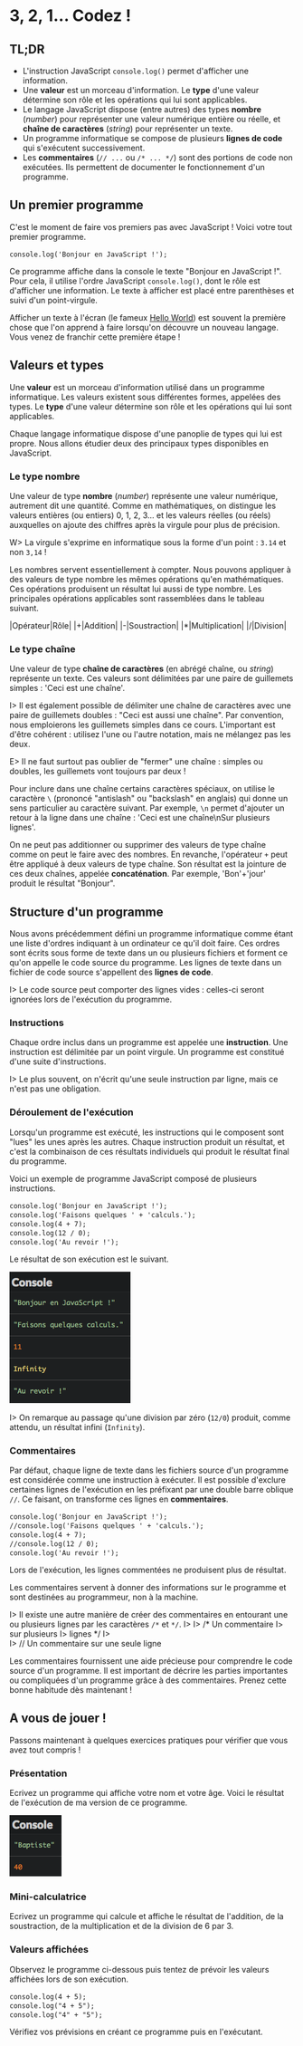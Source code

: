 # 3, 2, 1... Codez !

## TL;DR

* L'instruction JavaScript `console.log()` permet d'afficher une information.
* Une **valeur** est un morceau d'information. Le **type** d'une valeur détermine son rôle et les opérations qui lui sont applicables. 
* Le langage JavaScript dispose (entre autres) des types **nombre** (*number*) pour représenter une valeur numérique entière ou réelle, et **chaîne de caractères** (*string*) pour représenter un texte.
* Un programme informatique se compose de plusieurs **lignes de code** qui s'exécutent successivement.
* Les **commentaires** (`// ...` ou `/* ... */`) sont des portions de code non exécutées. Ils permettent de documenter le fonctionnement d'un programme.

## Un premier programme

C'est le moment de faire vos premiers pas avec JavaScript ! Voici votre tout premier programme.

    console.log('Bonjour en JavaScript !');

Ce programme affiche dans la console le texte "Bonjour en JavaScript !". Pour cela, il utilise l'ordre JavaScript `console.log()`, dont le rôle est d'afficher une information. Le texte à afficher est placé entre parenthèses et suivi d'un point-virgule. 

Afficher un texte à l'écran (le fameux [Hello World](https://fr.wikipedia.org/wiki/Hello_world)) est souvent la première chose que l'on apprend à faire lorsqu'on découvre un nouveau langage. Vous venez de franchir cette première étape !

## Valeurs et types

Une **valeur** est un morceau d'information utilisé dans un programme informatique. Les valeurs existent sous différentes formes, appelées des types. Le **type** d'une valeur détermine son rôle et les opérations qui lui sont applicables. 

Chaque langage informatique dispose d'une panoplie de types qui lui est propre. Nous allons étudier deux des principaux types disponibles en JavaScript.

### Le type nombre

Une valeur de type **nombre** (*number*) représente une valeur numérique, autrement dit une quantité. Comme en mathématiques, on distingue les valeurs entières (ou entiers) 0, 1, 2, 3... et les valeurs réelles (ou réels) auxquelles on ajoute des chiffres après la virgule pour plus de précision.

W> La virgule s'exprime en informatique sous la forme d'un point : `3.14` et non `3,14` !

Les nombres servent essentiellement à compter. Nous pouvons appliquer à des valeurs de type nombre les mêmes opérations qu'en mathématiques. Ces opérations produisent un résultat lui aussi de type nombre. Les principales opérations applicables sont rassemblées dans le tableau suivant.

|Opérateur|Rôle|
|+|Addition|
|-|Soustraction|
|*|Multiplication|
|/|Division|

### Le type chaîne

Une valeur de type **chaîne de caractères** (en abrégé chaîne, ou *string*) représente un texte. Ces valeurs sont délimitées par une paire de guillemets simples : 'Ceci est une chaîne'.

I> Il est également possible de délimiter une chaîne de caractères avec une paire de guillemets doubles : "Ceci est aussi une chaîne". Par convention, nous emploierons les guillemets simples dans ce cours. L'important est d'être cohérent : utilisez l'une ou l'autre notation, mais ne mélangez pas les deux.

E> Il ne faut surtout pas oublier de "fermer" une chaîne : simples ou doubles, les guillemets vont toujours par deux !

Pour inclure dans une chaîne certains caractères spéciaux, on utilise le caractère `\` (prononcé "antislash" ou "backslash" en anglais) qui donne un sens particulier au caractère suivant. Par exemple, `\n` permet d'ajouter un retour à la ligne dans une chaîne : 'Ceci est une chaîne\nSur plusieurs lignes'.

On ne peut pas additionner ou supprimer des valeurs de type chaîne comme on peut le faire avec des nombres. En revanche, l'opérateur `+` peut être appliqué à deux valeurs de type chaîne. Son résultat est la jointure de ces deux chaînes, appelée **concaténation**. Par exemple, 'Bon'+'jour' produit le résultat "Bonjour".

## Structure d'un programme

Nous avons précédemment défini un programme informatique comme étant une liste d'ordres indiquant à un ordinateur ce qu'il doit faire. Ces ordres sont écrits sous forme de texte dans un ou plusieurs fichiers et forment ce qu'on appelle le code source du programme. Les lignes de texte dans un fichier de code source s'appellent des **lignes de code**. 

I> Le code source peut comporter des lignes vides : celles-ci seront ignorées lors de l'exécution du programme.

### Instructions

Chaque ordre inclus dans un programme est appelée une **instruction**. Une instruction est délimitée par un point virgule. Un programme est constitué d'une suite d'instructions. 

I> Le plus souvent, on n'écrit qu'une seule instruction par ligne, mais ce n'est pas une obligation.

### Déroulement de l'exécution

Lorsqu'un programme est exécuté, les instructions qui le composent sont "lues" les unes après les autres. Chaque instruction produit un résultat, et c'est la combinaison de ces résultats individuels qui produit le résultat final du programme.

Voici un exemple de programme JavaScript composé de plusieurs instructions.

    console.log('Bonjour en JavaScript !');
    console.log('Faisons quelques ' + 'calculs.');
    console.log(4 + 7);
    console.log(12 / 0);
    console.log('Au revoir !');

Le résultat de son exécution est le suivant.

![Résultat de l'exécution](images/chapter01-01.png)

I> On remarque au passage qu'une division par zéro (`12/0`) produit, comme attendu, un résultat infini (`Infinity`).

### Commentaires

Par défaut, chaque ligne de texte dans les fichiers source d'un programme est considérée comme une instruction à exécuter. Il est possible d'exclure certaines lignes de l'exécution en les préfixant par une double barre oblique `//`. Ce faisant, on transforme ces lignes en **commentaires**.

    console.log('Bonjour en JavaScript !');
    //console.log('Faisons quelques ' + 'calculs.');
    console.log(4 + 7);
    //console.log(12 / 0);
    console.log('Au revoir !');

Lors de l'exécution, les lignes commentées ne produisent plus de résultat.

Les commentaires servent à donner des informations sur le programme et sont destinées au programmeur, non à la machine.

I> Il existe une autre manière de créer des commentaires en entourant une ou plusieurs lignes par les caractères `/*` et `*/`.
I> 
I>     /* Un commentaire 
I>     sur plusieurs
I>     lignes */
I>      
I>     // Un commentaire sur une seule ligne

Les commentaires fournissent une aide précieuse pour comprendre le code source d'un programme. Il est important de décrire les parties importantes ou compliquées d'un programme grâce à des commentaires. Prenez cette bonne habitude dès maintenant !

## A vous de jouer !

Passons maintenant à quelques exercices pratiques pour vérifier que vous avez tout compris ! 

### Présentation

Ecrivez un programme qui affiche votre nom et votre âge. Voici le résultat de l'exécution de ma version de ce programme.

![Résultat de l'exécution](images/chapter01-02.png)

### Mini-calculatrice

Ecrivez un programme qui calcule et affiche le résultat de l'addition, de la soustraction, de la multiplication et de la division de 6 par 3.

### Valeurs affichées

Observez le programme ci-dessous puis tentez de prévoir les valeurs affichées lors de son exécution.

    console.log(4 + 5);
    console.log("4 + 5");
    console.log("4" + "5");

Vérifiez vos prévisions en créant ce programme puis en l'exécutant.
